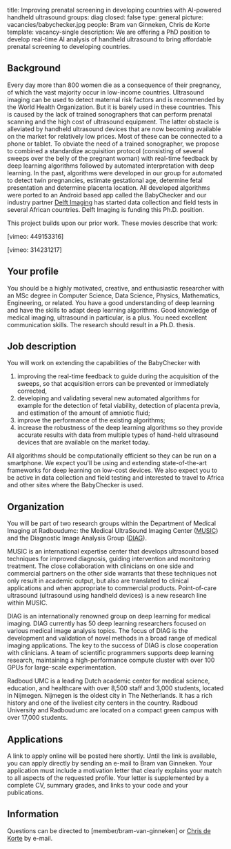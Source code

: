 title: Improving prenatal screening in developing countries with AI-powered handheld ultrasound
groups: diag
closed: false
type: general 
picture: vacancies/babychecker.jpg
people: Bram van Ginneken, Chris de Korte
template: vacancy-single
description: We are offering a PhD position to develop real-time AI analysis of handheld ultrasound to bring affordable prenatal screening to developing countries.


## Background
Every day more than 800 women die as a consequence of their pregnancy, of which the vast majority occur in low-income countries. Ultrasound imaging can be used to detect maternal risk factors and is recommended by the World Health Organization. But it is barely used in these countries. This is caused by the lack of trained sonographers that can perform prenatal scanning and the high cost of ultrasound equipment. The latter obstacle is alleviated by handheld ultrasound devices that are now becoming available on the market for relatively low prices. Most of these can be connected to a phone or tablet. To obviate the need of a trained sonographer, we propose to combined a standardize acquisition protocol (consisting of several sweeps over the belly of the pregnant woman) with real-time feedback by deep learning algorithms followed by automated interpretation with deep learning. In the past, algorithms were developed in our group for automated to detect twin pregnancies, estimate gestational age, determine fetal presentation and determine placenta location. All developed algorithms were ported to an Android based app called the BabyChecker and our industry partner [Delft Imaging](https://www.delft.care/) has started data collection and field tests in several African countries. Delft Imaging is funding this Ph.D. position.

This project builds upon our prior work. These movies describe that work:

[vimeo: 449153316]

[vimeo: 314231217]

## Your profile
You should be a highly motivated, creative, and enthusiastic researcher with an MSc degree in Computer Science, Data Science, Physics, Mathematics, Engineering, or related. You have a good understanding of deep learning and have the skills to adapt deep learning algorithms. Good knowledge of medical imaging, ultrasound in particular, is a plus. You need excellent communication skills. The research should result in a Ph.D. thesis.

## Job description
You will work on extending the capabilities of the BabyChecker with 

1. improving the real-time feedback to guide during the acquisition of the sweeps, so that acquisition errors can be prevented or immediately corrected,
2. developing and validating several new automated algorithms for example for the detection of fetal viability, detection of placenta previa, and estimation of the amount of amniotic fluid;
3. improve the performance of the existing algorithms;
4. increase the robustness of the deep learning algorithms so they provide accurate results with data from multiple types of hand-held ultrasound devices that are available on the market today. 

All algorithms should be computationally efficient so they can be run on a smartphone. We  expect you'll be using and extending state-of-the-art frameworks for deep learning on low-cost devices. We also expect you to be active in data collection and field testing and interested to travel to Africa and other sites where the BabyChecker is used.

## Organization
You will be part of two research groups within the Department of Medical Imaging at Radboudumc: the Medical UltraSound Imaging Center ([MUSIC](http://music.radboudimaging.nl/index.php/Home)) and the Diagnostic Image Analysis Group ([DIAG](https://www.diagnijmegen.nl/)). 

MUSIC is an international expertise center that develops ultrasound based techniques for improved diagnosis, guiding intervention and monitoring treatment. The close collaboration with clinicians on one side and commercial partners on the other side warrants that these techniques not only result in academic output, but also are translated to clinical applications and when appropriate to commercial products. Point-of-care ultrasound (ultrasound using handheld devices) is a new research line within MUSIC. 

DIAG is an internationally renowned group on deep learning for medical imaging. DIAG currently has 50 deep learning researchers focused on various medical image analysis topics. The focus of DIAG is the development and validation of novel methods in a broad range of medical imaging applications. The key to the success of DIAG is close cooperation with clinicians. A team of scientific programmers supports deep learning research, maintaining a high-performance compute cluster with over 100 GPUs for large-scale experimentation. 

Radboud UMC is a leading Dutch academic center for medical science, education, and healthcare with over 8,500 staff and 3,000 students, located in Nijmegen. Nijmegen is the oldest city in The Netherlands. It has a rich history and one of the liveliest city centers in the country. Radboud University and Radboudumc are located on a compact green campus with over 17,000 students. 

## Applications
A link to apply online will be posted here shortly. Until the link is available, you can apply directly by  sending an e-mail to Bram van Ginneken. Your application must include a motivation letter that clearly explains your match to all aspects of the requested profile. Your letter is supplemented by a complete CV, summary grades, and links to your code and your publications. 

## Information
Questions can be directed to [member/bram-van-ginneken] or [Chris de Korte](https://www.radboudumc.nl/en/people/chris-de-korte) by e-mail.
